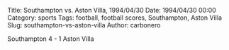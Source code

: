 Title: Southampton vs. Aston Villa, 1994/04/30
Date: 1994/04/30 00:00
Category: sports
Tags: football, football scores, Southampton, Aston Villa
Slug: southampton-vs-aston-villa
Author: carbonero


Southampton 4 - 1 Aston Villa
